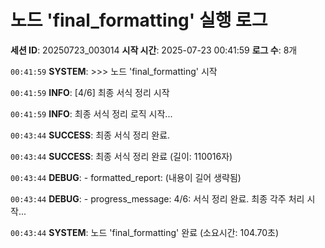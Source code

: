 # 노드 'final_formatting' 실행 로그

**세션 ID**: 20250723_003014
**시작 시간**: 2025-07-23 00:41:59
**로그 수**: 8개

`00:41:59` **SYSTEM**: >>> 노드 'final_formatting' 시작

`00:41:59` **INFO**: [4/6] 최종 서식 정리 시작

`00:41:59` **INFO**: 최종 서식 정리 로직 시작...

`00:43:44` **SUCCESS**: 최종 서식 정리 완료.

`00:43:44` **SUCCESS**: 최종 서식 정리 완료 (길이: 110016자)

`00:43:44` **DEBUG**:   - formatted_report: (내용이 길어 생략됨)

`00:43:44` **DEBUG**:   - progress_message: 4/6: 서식 정리 완료. 최종 각주 처리 시작...

`00:43:44` **SYSTEM**: 노드 'final_formatting' 완료 (소요시간: 104.70초)

